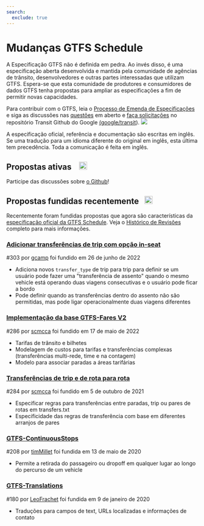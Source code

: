 ```yaml
---
search:
  exclude: true
---
```


# Mudanças GTFS Schedule

<!-- <div class=landing-page>
    <a class=button href=../process>Specification Amendment Process</a><a class=button href=../guiding-principles>Guiding Principles</a><a class=button href=../revision-history>Revision History</a>
</div> -->

A Especificação GTFS não é definida em pedra. Ao invés disso, é uma especificação aberta desenvolvida e mantida pela comunidade de agências de trânsito, desenvolvedores e outras partes interessadas que utilizam GTFS. Espera-se que esta comunidade de produtores e consumidores de dados GTFS tenha propostas para ampliar as especificações a fim de permitir novas capacidades.

Para contribuir com o GTFS, leia o [Processo de Emenda de Especificações](../process) e siga as discussões nas [questões](https://github.com/google/transit/issues) em aberto e [faça solicitações](https://github.com/google/transit/pulls) no repositório Transit Github do Google [(google/transit](https://github.com/google/transit)). ![](../../assets/mark-github.svg)

<div class="admonition note"> <p> A especificação oficial, referência e documentação são escritas em inglês. Se uma tradução para um idioma diferente do original em inglês, esta última tem precedência. Toda a comunicação é feita em inglês.</p> </div>


## Propostas ativas &ensp; <img src="../../assets/pr-active.svg" style="height:1em;"/>

<!--
Active proposals for new features in <glossary variable="GTFS Schedule"><glossary variable="GTFS">GTFS</glossary> Schedule</glossary>.  -->

Participe das discussões sobre [o Github](https://github.com/google/transit/pulls)!

<!-- <div class="row">
    <div class="active-container">
        <h3 class="title"><a class="no-icon" href="https://github.com/google/transit/pull/303" target="_blank">Add <glossary variable="trip">trip</glossary>-to-<glossary variable="trip">trip</glossary> transfers with in-seat option</a></h3>
        <p class="maintainer">#303 opened on Jan 26, 2022 by <a class="no-icon" href="https://github.com/gcamp" target="_blank">gcamp</a></p>
    </div>
</div>
<div class="row"></div> -->

<!-- <div class="row no-active">
    <div class="no-active-container">
        <h3 class="title">There are currently no active proposals for <glossary variable="GTFS Schedule"><glossary variable="GTFS">GTFS</glossary> Schedule</glossary>.</h3>
        <p class="prompt">Have a proposal? &ensp;➜&ensp; Open a <a href="https://github.com/google/transit/pulls" target="_blank">pull request</a>.</p>
    </div>
</div>
<div class="row"></div> -->

## Propostas fundidas recentemente &ensp;<img src="../../assets/pr-merged.svg" style="height:1em;"/>

Recentemente foram fundidas propostas que agora são características da [especificação oficial da GTFS Schedule](../reference). Veja o [Histórico de Revisões](../process#revision-history) completo para mais informações.

<div class="row">
    <div class="leftcontainer">
        <h3 class="title"><a href="https://github.com/google/transit/pull/303" class="no-icon" target="_blank">Adicionar transferências de trip com opção in-seat</a></h3>
        <p class="maintainer">#303 por <a href="https://github.com/gcamp" class="no-icon" target="_blank">gcamp</a> foi fundido em 26 de junho de 2022</p>
    </div>
    <div class="featurelist">
        <ul>
            <li>Adiciona novos <code>transfer_type</code> de trip para trip para definir se um usuário pode fazer uma "transferência de assento" quando o mesmo vehicle está operando duas viagens consecutivas e o usuário pode ficar a bordo</li>
            <li>Pode definir quando as transferências dentro do assento não são permitidas, mas pode ligar operacionalmente duas viagens diferentes
            </li>
        </ul>
    </div>
</div>

<div class="row">
    <div class="leftcontainer">
        <h3 class="title"><a href="https://github.com/google/transit/pull/286" class="no-icon" target="_blank">Implementação da base GTFS-Fares V2</a></h3>
        <p class="maintainer">#286 por <a href="https://github.com/scmcca" class="no-icon" target="_blank">scmcca</a> foi fundido em 17 de maio de 2022</p>
    </div>
    <div class="featurelist">
        <ul>
            <li>Tarifas de trânsito e bilhetes</li>
            <li>Modelagem de custos para tarifas e transferências complexas (transferências multi-rede, time e na contagem)</li>
            <li>Modelo para associar paradas a áreas tarifárias</li>
        </ul>
    </div>
</div>

<div class="row">
    <div class="leftcontainer">
        <h3 class="title"><a href="https://github.com/google/transit/pull/284" class="no-icon" target="_blank">Transferências de trip e de rota para rota</a></h3>
        <p class="maintainer">#284 por <a href="https://github.com/scmcca" class="no-icon" target="_blank">scmcca</a> foi fundido em 5 de outubro de 2021</p>
    </div>
    <div class="featurelist">
        <ul>
            <li>Especificar regras para transferências entre paradas, trip ou pares de rotas em transfers.txt</li>
             <li>Especificidade das regras de transferência com base em diferentes arranjos de pares</li>
        </ul>
    </div>
</div>

<div class="row">
    <div class="leftcontainer">
        <h3 class="title"><a href="https://github.com/google/transit/pull/208" class="no-icon" target="_blank">GTFS-ContinuousStops</a></h3>
        <p class="maintainer">#208 por <a href="https://github.com/timMillet" class="no-icon" target="_blank">timMillet</a> foi fundida em 13 de maio de 2020</p>
    </div>
    <div class="featurelist">
        <ul>
            <li>Permite a retirada do passageiro ou dropoff em qualquer lugar ao longo do percurso de um vehicle</li>
        </ul>
    </div>
</div>

<div class="row">
    <div class="leftcontainer">
        <h3 class="title"><a href="https://github.com/google/transit/pull/180" class="no-icon" target="_blank">GTFS-Translations</a></h3>
        <p class="maintainer">#180 por <a href="https://github.com/LeoFrachet" class="no-icon" target="_blank">LeoFrachet</a> foi fundida em 9 de janeiro de 2020</p>
    </div>
    <div class="featurelist">
        <ul>
            <li>Traduções para campos de text, URLs localizadas e informações de contato</li>
        </ul>
    </div>
</div>

<div class="row"/>
